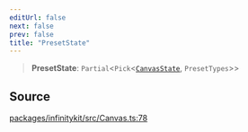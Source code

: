 ```yaml
---
editUrl: false
next: false
prev: false
title: "PresetState"
---
```


> **PresetState**: `Partial`\<`Pick`\<[`CanvasState`](CanvasState.md), `PresetTypes`\>\>

## Source

[packages/infinitykit/src/Canvas.ts:78](https://github.com/nodenogg-in/alpha-p2p/blob/e46703f/packages/infinitykit/src/Canvas.ts#L78)
